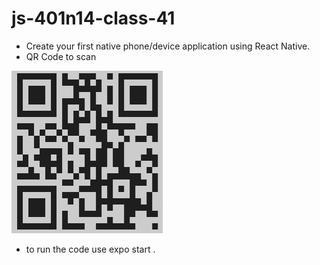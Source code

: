 # js-401n14-class-41

- Create your first native phone/device application using React Native.
- QR Code to scan 

![QR](QR.jpg)

- to run the code use expo start .